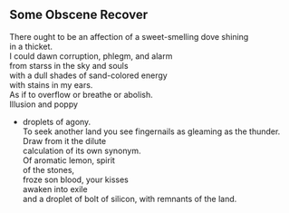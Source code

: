 Some Obscene Recover
--------------------
There ought to be an affection of a sweet-smelling dove shining  
in a thicket.  
I could dawn corruption, phlegm, and alarm  
from starss in the sky and souls  
with a dull shades of sand-colored energy  
with stains in my ears.  
As if to overflow or breathe or abolish.  
Illusion and poppy  
- droplets of agony.  
To seek another land you see fingernails as gleaming as the thunder.  
Draw from it the dilute  
calculation of its own synonym.  
Of aromatic lemon, spirit  
of the stones,  
froze son blood, your kisses  
awaken into exile  
and a droplet of bolt of silicon, with remnants of the land.  
